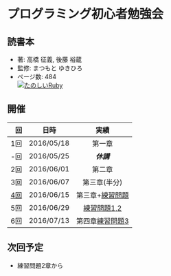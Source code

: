 プログラミング初心者勉強会
======================
## 読書本  
* 著: 高橋 征義, 後藤 裕蔵  
* 監修: まつもと ゆきひろ  
* ページ数: 484   
[![たのしいRuby](https://images-na.ssl-images-amazon.com/images/I/515jBUQhvcL._SX351_BO1,204,203,200_.jpg)](https://www.amazon.co.jp/dp/B01C804DO8/ref=dp-kindle-redirect?_encoding=UTF8&btkr=1)

## 開催
|回|日時|実績|
|--:|:--:|:--:|
|1回|2016/05/18|第一章|
|-回|2016/05/25|***休講***|
|2回|2016/06/01|第二章|
|3回|2016/06/07|第三章(半分)|
|[4回](memo4.md)|2016/06/15|第三章+[練習問題](exercize.md)|
|5回|2016/06/29|[練習問題1,2](exercize.md)|
|6回|2016/07/13|第四章[練習問題3](exercize.md)|

## 次回予定
* 練習問題2章から
